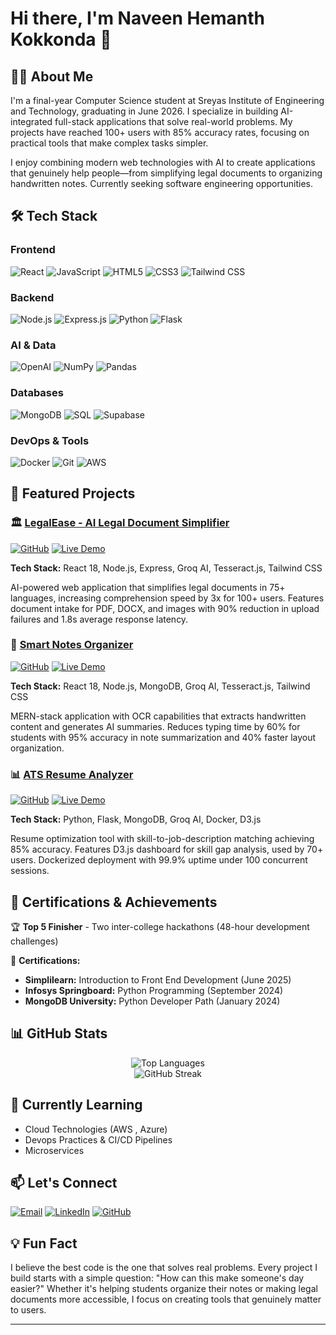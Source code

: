 # Hi there, I'm Naveen Hemanth Kokkonda 👋

## 👨‍💻 About Me

I'm a final-year Computer Science student at Sreyas Institute of Engineering and Technology, graduating in June 2026. I specialize in building AI-integrated full-stack applications that solve real-world problems. My projects have reached 100+ users with 85% accuracy rates, focusing on practical tools that make complex tasks simpler.

I enjoy combining modern web technologies with AI to create applications that genuinely help people—from simplifying legal documents to organizing handwritten notes. Currently seeking software engineering opportunities.

## 🛠️ Tech Stack

### Frontend
![React](https://img.shields.io/badge/React-20232A?style=for-the-badge&logo=react&logoColor=61DAFB)
![JavaScript](https://img.shields.io/badge/JavaScript-F7DF1E?style=for-the-badge&logo=javascript&logoColor=black)
![HTML5](https://img.shields.io/badge/HTML5-E34F26?style=for-the-badge&logo=html5&logoColor=white)
![CSS3](https://img.shields.io/badge/CSS3-1572B6?style=for-the-badge&logo=css3&logoColor=white)
![Tailwind CSS](https://img.shields.io/badge/Tailwind_CSS-38B2AC?style=for-the-badge&logo=tailwind-css&logoColor=white)

### Backend
![Node.js](https://img.shields.io/badge/Node.js-43853D?style=for-the-badge&logo=node.js&logoColor=white)
![Express.js](https://img.shields.io/badge/Express.js-404D59?style=for-the-badge)
![Python](https://img.shields.io/badge/Python-3776AB?style=for-the-badge&logo=python&logoColor=white)
![Flask](https://img.shields.io/badge/Flask-000000?style=for-the-badge&logo=flask&logoColor=white)

### AI & Data
![OpenAI](https://img.shields.io/badge/OpenAI-412991?style=for-the-badge&logo=openai&logoColor=white)
![NumPy](https://img.shields.io/badge/numpy-%23013243.svg?style=for-the-badge&logo=numpy&logoColor=white)
![Pandas](https://img.shields.io/badge/pandas-%23150458.svg?style=for-the-badge&logo=pandas&logoColor=white)

### Databases
![MongoDB](https://img.shields.io/badge/MongoDB-4EA94B?style=for-the-badge&logo=mongodb&logoColor=white)
![SQL](https://img.shields.io/badge/SQL-316192?style=for-the-badge&logo=postgresql&logoColor=white)
![Supabase](https://img.shields.io/badge/Supabase-3ECF8E?style=for-the-badge&logo=supabase&logoColor=white)

### DevOps & Tools
![Docker](https://img.shields.io/badge/Docker-2496ED?style=for-the-badge&logo=docker&logoColor=white)
![Git](https://img.shields.io/badge/Git-F05032?style=for-the-badge&logo=git&logoColor=white)
![AWS](https://img.shields.io/badge/AWS-232F3E?style=for-the-badge&logo=amazon-aws&logoColor=white)

## 🚀 Featured Projects

### 🏛️ [LegalEase - AI Legal Document Simplifier](https://legalease-frontend-ihrt.onrender.com/)
[![GitHub](https://img.shields.io/badge/GitHub-100000?style=for-the-badge&logo=github&logoColor=white)](https://github.com/hemanth090/LegalEase)
[![Live Demo](https://img.shields.io/badge/Live-Demo-brightgreen?style=for-the-badge)](https://legalease-frontend-ihrt.onrender.com/)

**Tech Stack:** React 18, Node.js, Express, Groq AI, Tesseract.js, Tailwind CSS

AI-powered web application that simplifies legal documents in 75+ languages, increasing comprehension speed by 3x for 100+ users. Features document intake for PDF, DOCX, and images with 90% reduction in upload failures and 1.8s average response latency.

### 📝 [Smart Notes Organizer](https://smart-note-organizer-1.onrender.com/)
[![GitHub](https://img.shields.io/badge/GitHub-100000?style=for-the-badge&logo=github&logoColor=white)](https://github.com/hemanth090/Smart_Note_Organizer)
[![Live Demo](https://img.shields.io/badge/Live-Demo-brightgreen?style=for-the-badge)](https://smart-note-organizer-1.onrender.com/)

**Tech Stack:** React 18, Node.js, MongoDB, Groq AI, Tesseract.js, Tailwind CSS

MERN-stack application with OCR capabilities that extracts handwritten content and generates AI summaries. Reduces typing time by 60% for students with 95% accuracy in note summarization and 40% faster layout organization.

### 📊 [ATS Resume Analyzer](https://ats-v3.onrender.com/)
[![GitHub](https://img.shields.io/badge/GitHub-100000?style=for-the-badge&logo=github&logoColor=white)](https://github.com/hemanth090/ATS-V3)
[![Live Demo](https://img.shields.io/badge/Live-Demo-brightgreen?style=for-the-badge)](https://ats-v3.onrender.com/)

**Tech Stack:** Python, Flask, MongoDB, Groq AI, Docker, D3.js

Resume optimization tool with skill-to-job-description matching achieving 85% accuracy. Features D3.js dashboard for skill gap analysis, used by 70+ users. Dockerized deployment with 99.9% uptime under 100 concurrent sessions.

## 📜 Certifications & Achievements

🏆 **Top 5 Finisher** - Two inter-college hackathons (48-hour development challenges)

📜 **Certifications:**
- **Simplilearn:** Introduction to Front End Development (June 2025)
- **Infosys Springboard:** Python Programming (September 2024)
- **MongoDB University:** Python Developer Path (January 2024)

## 📊 GitHub Stats


<div align="center">
  <img src="https://github-readme-stats.vercel.app/api/top-langs/?username=hemanth090&layout=compact&theme=radical&hide_border=true" alt="Top Languages" />
</div>

<div align="center">
  <img src="https://github-readme-streak-stats.herokuapp.com/?user=hemanth090&theme=radical&hide_border=true" alt="GitHub Streak" />
</div>

## 🌱 Currently Learning

- Cloud Technologies (AWS , Azure)
- Devops Practices & CI/CD Pipelines
- Microservices

## 📫 Let's Connect

[![Email](https://img.shields.io/badge/Email-D14836?style=for-the-badge&logo=gmail&logoColor=white)](mailto:naveenhemanth4@gmail.com)
[![LinkedIn](https://img.shields.io/badge/LinkedIn-0077B5?style=for-the-badge&logo=linkedin&logoColor=white)](https://www.linkedin.com/in/hemanthkokkonda/)
[![GitHub](https://img.shields.io/badge/GitHub-100000?style=for-the-badge&logo=github&logoColor=white)](https://github.com/hemanth090)


## 💡 Fun Fact

I believe the best code is the one that solves real problems. Every project I build starts with a simple question: "How can this make someone's day easier?" Whether it's helping students organize their notes or making legal documents more accessible, I focus on creating tools that genuinely matter to users.

---

